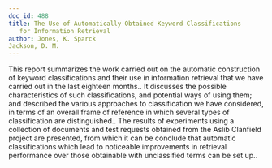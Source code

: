 ```yaml
---
doc_id: 488
title: The Use of Automatically-Obtained Keyword Classifications 
   for Information Retrieval
author: Jones, K. Sparck
Jackson, D. M.
---
```


This report summarizes the work carried out on the automatic construction of
keyword classifications and their use in information retrieval that we have 
carried out in the last eighteen months.. It discusses the possible 
characteristics of such classifications, and potential ways of using them; and 
described the various approaches to classification we have considered, in terms
of an overall frame of reference in which several types of classification are 
distinguished.. The results of experiments using a collection of documents and
test requests obtained from the Aslib Clanfield project are presented, from 
which it can be conclude that automatic classifications which lead to noticeable
improvements in retrieval performance over those obtainable with unclassified 
terms can be set up..